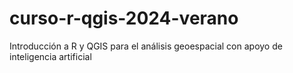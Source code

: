 # curso-r-qgis-2024-verano
Introducción a R y QGIS para el análisis geoespacial con apoyo de inteligencia artificial
